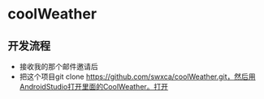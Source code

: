 # coolWeather
## 开发流程
* 接收我的那个邮件邀请后
* 把这个项目git clone https://github.com/swxca/coolWeather.git，然后用AndroidStudio打开里面的CoolWeather。打开
